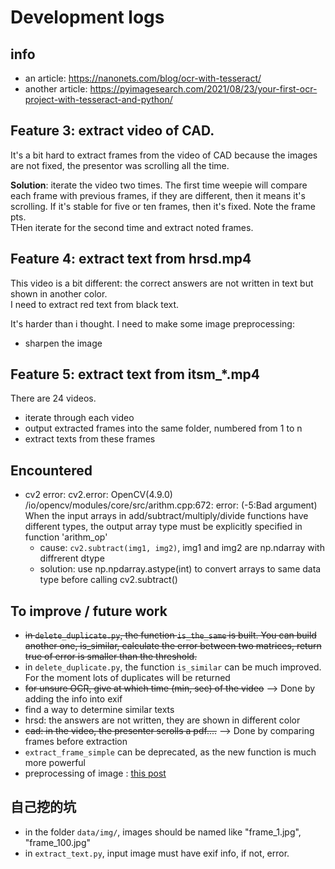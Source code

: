 # Development logs

## info
- an article: https://nanonets.com/blog/ocr-with-tesseract/
- another article: https://pyimagesearch.com/2021/08/23/your-first-ocr-project-with-tesseract-and-python/


## Feature 3: extract video of CAD.
It's a bit hard to extract frames from the video of CAD because the images are not fixed, the presentor was scrolling all the time.  

__Solution__: iterate the video two times. The first time weepie will compare each frame with previous frames, if they are different, then it means it's scrolling. If it's stable for five or ten frames, then it's fixed. Note the frame pts.  
THen iterate for the second time and extract noted frames.


## Feature 4: extract text from hrsd.mp4
This video is a bit different: the correct answers are not written in text but shown in another color.  
I need to extract red text from black text.

It's harder than i thought. I need to make some image preprocessing:
- sharpen the image


## Feature 5: extract text from itsm_*.mp4
There are 24 videos.  
- iterate through each video
- output extracted frames into the same folder, numbered from 1 to n
- extract texts from these frames


## Encountered
- cv2 error: cv2.error: OpenCV(4.9.0) /io/opencv/modules/core/src/arithm.cpp:672: error: (-5:Bad argument) When the input arrays in add/subtract/multiply/divide functions have different types, the output array type must be explicitly specified in function 'arithm_op'
  - cause: `cv2.subtract(img1, img2)`, img1 and img2 are np.ndarray with diffrerent dtype
  - solution: use np.npdarray.astype(int) to convert arrays to same data type before calling cv2.subtract()


## To improve / future work
- ~~in `delete_duplicate.py`, the function `is_the_same` is built. You can build another one, is_similar, calculate the error between two matrices, return true of error is smaller than the threshold.~~
- in `delete_duplicate.py`, the function `is_similar` can be much improved. For the moment lots of duplicates will be returned
- ~~for unsure OCR, give at which time (min, sec) of the video~~ --> Done by adding the info into exif
- find a way to determine similar texts
- hrsd: the answers are not written, they are shown in different color
- ~~cad: in the video, the presenter scrolls a pdf....~~ --> Done by comparing frames before extraction 
- `extract_frame_simple` can be deprecated, as the new function is much more powerful
- preprocessing of image : [this post](https://stackoverflow.com/questions/37745519/use-pytesseract-ocr-to-recognize-text-from-an-image)

## 自己挖的坑
- in the folder `data/img/`, images should be named like "frame_1.jpg", "frame_100.jpg"
- in `extract_text.py`, input image must have exif info, if not, error.


